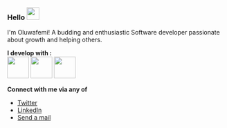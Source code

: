 ### Hello <img src="https://github.com/piyushP7pravin/piyushP7pravin/blob/master/Hi.gif" width="29px"> </h1>

I'm Oluwafemi! A budding and enthusiastic Software developer passionate about growth and helping others.

**I develop with :**
<br>
<code><img height=50 src="https://www.vectorlogo.zone/logos/kotlinlang/kotlinlang-ar21.svg"/></code>
<code><img height=50 src="https://www.vectorlogo.zone/logos/android/android-ar21.svg"></code>
<code><img height="50" src="https://www.vectorlogo.zone/logos/git-scm/git-scm-ar21.svg"></code>

**Connect with me via any of**
- <a href="https://twitter.com/horluphemo/">Twitter</a>
- <a href="https://www.linkedin.com/mwlite/in/oluwafemi-ojuri-b3a427198">LinkedIn</a>
- <a href="mailto:ojurifemi132@gmail.com">Send a mail</a>
